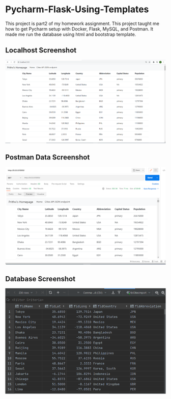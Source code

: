 # Pycharm-Flask-Using-Templates

This project is part2 of my homework assignment. This project taught me how to get Pycharm setup with Docker, Flask, MySQL, and Postman. It made me run the database using html and bootstrap template.

## Localhost Screenshot
![Localhost](screenshots/1.PNG)

## Postman Data Screenshot
![Postman SS](screenshots/2.PNG)

## Database Screenshot
![SQL Data query](screenshots/query.PNG)
